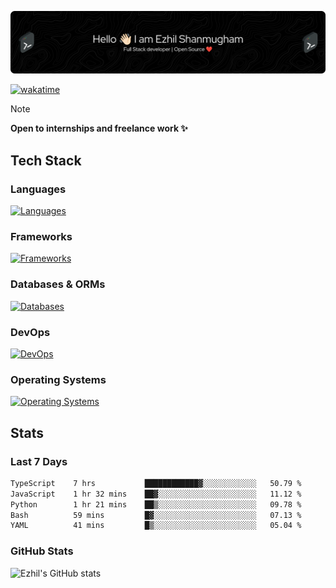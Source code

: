 ![Header](./.github/workflows/header.png)

[![wakatime](https://wakatime.com/badge/user/e780b5d2-6a76-4fde-a594-4ff159327ad3.svg)](https://wakatime.com/@e780b5d2-6a76-4fde-a594-4ff159327ad3)

> [!NOTE]  
> **Open to internships and freelance work ✨**

## Tech Stack

### Languages

[![Languages](https://skillicons.dev/icons?i=python,java,kotlin,javascript,typescript,php&theme=dark)](https://skillicons.dev)

### Frameworks

[![Frameworks](https://skillicons.dev/icons?i=react,next,tailwind,express,flask,jquery,bootstrap&theme=dark)](https://skillicons.dev)

### Databases & ORMs

[![Databases](https://skillicons.dev/icons?i=mysql,postgres,mongodb,prisma&theme=dark)](https://skillicons.dev)

### DevOps

[![DevOps](https://skillicons.dev/icons?i=aws,azure,gcp,cloudflare,vercel,docker,git,github,githubactions,nginx&theme=dark)](https://skillicons.dev)

### Operating Systems

[![Operating Systems](https://skillicons.dev/icons?i=windows,ubuntu&theme=dark)](https://skillicons.dev)

## Stats

### Last 7 Days

<!--START_SECTION:waka-->

```txt
TypeScript    7 hrs           ████████████▓░░░░░░░░░░░░   50.79 %
JavaScript    1 hr 32 mins    ██▓░░░░░░░░░░░░░░░░░░░░░░   11.12 %
Python        1 hr 21 mins    ██▒░░░░░░░░░░░░░░░░░░░░░░   09.78 %
Bash          59 mins         █▓░░░░░░░░░░░░░░░░░░░░░░░   07.13 %
YAML          41 mins         █▒░░░░░░░░░░░░░░░░░░░░░░░   05.04 %
```

<!--END_SECTION:waka-->

### GitHub Stats

![Ezhil's GitHub stats](https://github-readme-stats.vercel.app/api?username=ezhil56x&theme=dark&show_icons=true)
